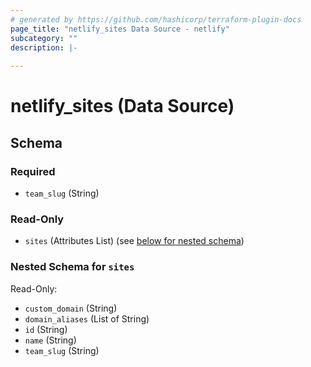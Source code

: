 ```yaml
---
# generated by https://github.com/hashicorp/terraform-plugin-docs
page_title: "netlify_sites Data Source - netlify"
subcategory: ""
description: |-
  
---
```


# netlify_sites (Data Source)





<!-- schema generated by tfplugindocs -->
## Schema

### Required

- `team_slug` (String)

### Read-Only

- `sites` (Attributes List) (see [below for nested schema](#nestedatt--sites))

<a id="nestedatt--sites"></a>
### Nested Schema for `sites`

Read-Only:

- `custom_domain` (String)
- `domain_aliases` (List of String)
- `id` (String)
- `name` (String)
- `team_slug` (String)
